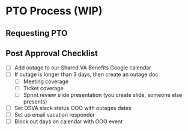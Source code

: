 # PTO Process (WIP) 
## Requesting PTO 

## Post Approval Checklist

- [ ] Add outage to our Shared VA Benefits Google calendar
- [ ] If outage is longer than 3 days, then create an outage doc
  - [ ] Meeting coverage
  - [ ] Ticket coverage
  - [ ] Sprint review slide presentation (you create slide, someone else presents)
- [ ] Set DSVA slack status OOO with outages dates
- [ ] Set up email vacation responder
- [ ] Block out days on calendar with OOO event
